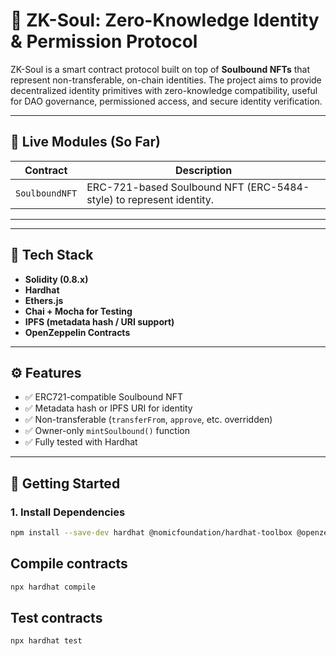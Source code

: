 # 🧠 ZK-Soul: Zero-Knowledge Identity & Permission Protocol

ZK-Soul is a smart contract protocol built on top of **Soulbound NFTs** that represent non-transferable, on-chain identities. The project aims to provide decentralized identity primitives with zero-knowledge compatibility, useful for DAO governance, permissioned access, and secure identity verification.

---

## 🔗 Live Modules (So Far)

| Contract       | Description                                                         |
| -------------- | ------------------------------------------------------------------- |
| `SoulboundNFT` | ERC-721-based Soulbound NFT (ERC-5484-style) to represent identity. |

---

---

## 🔧 Tech Stack

- **Solidity (0.8.x)**
- **Hardhat**
- **Ethers.js**
- **Chai + Mocha for Testing**
- **IPFS (metadata hash / URI support)**
- **OpenZeppelin Contracts**

---

## ⚙️ Features

- ✅ ERC721-compatible Soulbound NFT
- ✅ Metadata hash or IPFS URI for identity
- ✅ Non-transferable (`transferFrom`, `approve`, etc. overridden)
- ✅ Owner-only `mintSoulbound()` function
- ✅ Fully tested with Hardhat

---

## 🚀 Getting Started

### 1. Install Dependencies

```bash
npm install --save-dev hardhat @nomicfoundation/hardhat-toolbox @openzeppelin/contracts
```

## Compile contracts

```bash
npx hardhat compile
```

## Test contracts

```bash
npx hardhat test
```
